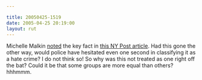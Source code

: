 ```yaml
---

title: 20050425-1519
date: 2005-04-25 20:19:00
layout: rut
---
```


<p> Michelle Malkin <a href="http://michellemalkin.com/archives/002216.htm">noted</a>
the key fact in <a href="http://www.nypost.com/news/regionalnews/45270.htm">this NY
Post article</a>.  Had this gone the other way, would police have
hesitated even one second in classifying it as a hate crime?  I do
not think so!  So why was this not treated as one right off the bat?
Could it be that some groups are more equal than others? hhhmmm.</p>

